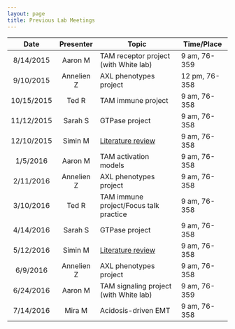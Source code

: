 ```yaml
---
layout: page
title: Previous Lab Meetings
---
```


| Date          |  Presenter    | Topic                                  | Time/Place      |
|:-------------:|:-------------:|----------------------------------------|-----------------|
| 8/14/2015     | Aaron M       | TAM receptor project (with White lab)  | 9 am, 76-359    |
| 9/10/2015     | Annelien Z    | AXL phenotypes project                 | 12 pm, 76-358   |
| 10/15/2015    | Ted R         | TAM immune project                     | 9 am, 76-358    |
| 11/12/2015    | Sarah S       | GTPase project                         | 9 am, 76-358    |
| 12/10/2015    | Simin M       | [Literature review](http://www.ncbi.nlm.nih.gov/pubmed/26466569) | 9 am, 76-358 |
| 1/5/2016      | Aaron M       | TAM activation models                  | 9 am, 76-358    |
| 2/11/2016     | Annelien Z    | AXL phenotypes project                 | 9 am, 76-358    |
| 3/10/2016     | Ted R         | TAM immune project/Focus talk practice | 9 am, 76-358    |
| 4/14/2016     | Sarah S       | GTPase project                         | 9 am, 76-358    |
| 5/12/2016     | Simin M       | [Literature review](http://www.ncbi.nlm.nih.gov/pubmed/26965628) | 9 am, 76-358 |
| 6/9/2016      | Annelien Z    | AXL phenotypes project                 | 9 am, 76-358    |
| 6/24/2016     | Aaron M       | TAM signaling project (with White lab) | 9 am, 76-359    |
| 7/14/2016     | Mira M        | Acidosis-driven EMT                    | 9 am, 76-358    |
